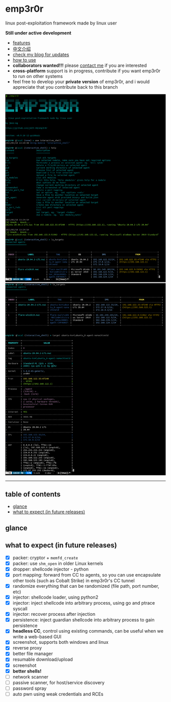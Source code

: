 # emp3r0r
linux post-exploitation framework made by linux user

**Still under active development**

- [features](./FEATURES.md)
- [中文介绍](https://www.freebuf.com/sectool/259079.html)
- [check my blog for updates](https://jm33.me/emp3r0r-0x00.html)
- [how to use](https://github.com/jm33-m0/emp3r0r/wiki)
- **collaborators wanted!!!** please [contact me](https://jm33.me/pages/got-something-to-say.html) if you are interested
- **cross-platform** support is in progress, contribute if you want emp3r0r to run on other systems
- feel free to develop your **private version** of emp3r0r, and i would appreciate that you contribute back to this branch

![logo](./img/emp3r0r.png)
![ls_targets](./img/ls_targets.png)

----------

## table of contents

<!-- vim-markdown-toc GFM -->

* [glance](#glance)
* [what to expect (in future releases)](#what-to-expect-in-future-releases)

<!-- vim-markdown-toc -->

## glance

## what to expect (in future releases)

- [x] packer: cryptor + `memfd_create`
- [x] packer: use `shm_open` in older Linux kernels
- [x] dropper: shellcode injector - python
- [x] port mapping: forward from CC to agents, so you can use encapsulate other tools (such as Cobalt Strike) in emp3r0r's CC tunnel
- [x] randomize everything that can be randomized (file path, port number, etc)
- [x] injector: shellcode loader, using python2
- [x] injector: inject shellcode into arbitrary process, using go and ptrace syscall
- [x] injector: recover process after injection
- [x] persistence: inject guardian shellcode into arbitrary process to gain persistence
- [x] **headless CC**, control using existing commands, can be useful when we write a web-based GUI
- [x] screenshot, supports both windows and linux
- [x] reverse proxy
- [x] better file manager
- [x] resumable download/upload
- [x] screenshot
- [x] **better shells!**
- [ ] network scanner
- [ ] passive scanner, for host/service discovery
- [ ] password spray
- [ ] auto pwn using weak credentials and RCEs

